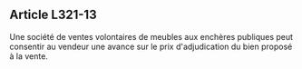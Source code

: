 Article L321-13
----
Une société de ventes volontaires de meubles aux enchères publiques peut
consentir au vendeur une avance sur le prix d'adjudication du bien proposé à la
vente.
